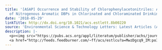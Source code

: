 ```yaml
---
title: '[ASAP] Occurrence and Stability of Chlorophenylacetonitriles: A New Class
  of Nitrogenous Aromatic DBPs in Chlorinated and Chloraminated Drinking Waters'
date: '2018-05-29'
linkTitle: http://dx.doi.org/10.1021/acs.estlett.8b00220
source: 'Environmental Science & Technology Letters: Latest Articles (ACS Publications)'
description: |-
  <p><img src="https://pubs.acs.org/appl/literatum/publisher/achs/journals/content/estlcu/0/estlcu.ahead-of-print/acs.estlett.8b00220/20180529/images/medium/ez-2018-00220u_0004.gif" alt="TOC Graphic"/></p><div><cite>Environmental Science & Technology Letters</cite></div><div>DOI: 10.1021/acs.estlett.8b00220</div><div class="feedflare">
  <a href="http://feeds.feedburner.com/~ff/acs/estlcu?a=MwzDgcq9_IM:poImIQwywTk:yIl2AUoC8zA"><img src="http://feeds.feedburner.com/~ff/acs/estlcu?d=yIl2AUoC8zA" borde
---
```

